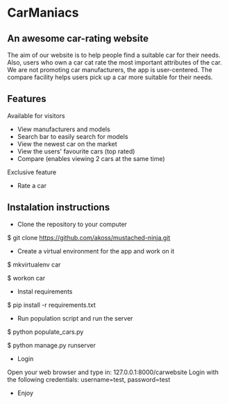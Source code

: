 CarManiacs
==========


An awesome car-rating website
------------------------------


The aim of our website is to help people find a suitable car for their needs. Also, users who own a car cat rate the most important attributes of the car.
We are not promoting car manufacturers, the app is user-centered.  The compare facility helps users pick up a car more suitable for their needs.


Features
-------------------------------

Available for visitors

- View manufacturers and models
- Search bar to easily search for models
- View the newest car on the market
- View the users' favourite cars (top rated)
- Compare (enables viewing 2 cars at the same time)

Exclusive feature

- Rate a car

Instalation instructions
-------------------------

* Clone the repository to your computer


$ git clone https://github.com/akoss/mustached-ninja.git

 
* Create a virtual environment for the app and work on it

$ mkvirtualenv car

$ workon car

* Instal requirements

$ pip install -r requirements.txt

* Run population script and run the server

$ python populate_cars.py

$ python manage.py runserver

* Login

Open your web browser and type in: 127.0.0.1:8000/carwebsite
Login with the following credentials: username=test, password=test

* Enjoy

